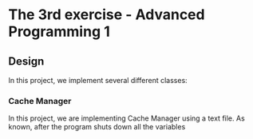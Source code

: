 # The 3rd exercise - Advanced Programming 1


## Design
In this project, we implement several different classes:

### Cache Manager

In this project, we are implementing Cache Manager using a text file. As known, after the program shuts down all the variables 
